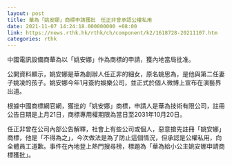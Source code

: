 ```yaml
---
layout: post
title: 華為「姚安娜」商標申請獲批　任正非曾承認公權私用
date: 2021-11-07 14:24:18.000000000 +08:00
link: https://news.rthk.hk/rthk/ch/component/k2/1618728-20211107.htm
categories: rthk
---
```


中國電訊設備商華為以「姚安娜」作為商標的申請，獲內地當局批准。

公開資料顯示，姚安娜是華為創辦人任正非的細女，原名姚思為，是他與第二任妻子姚凌的孩子。姚安娜今年1月簽約娛樂公司，並正式於個人微博上宣布在演藝界出道。

根據中國商標網官網，獲批的「姚安娜」商標，申請人是華為技術有限公司，註冊公告日期是上月21日，商標專用權期限為當日至2031年10月20日。

任正非曾在公司內部公告解釋，社會上有些公司或個人，惡意搶先註冊「姚安娜」商標，他是「不得為之」，今次做法是為了防止這個情況，但承認是公權私用，向全體員工道歉。事件在內地登上熱門搜尋榜，標題為「華為給小公主姚安娜申請商標獲批」。
